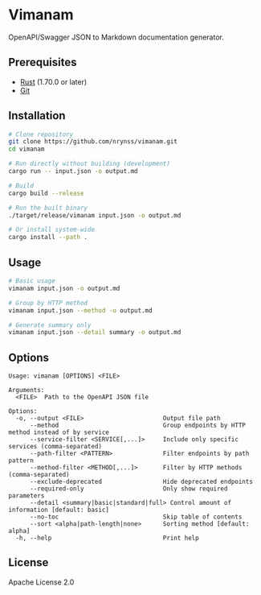 # Vimanam

OpenAPI/Swagger JSON to Markdown documentation generator.

## Prerequisites

- [Rust](https://www.rust-lang.org/tools/install) (1.70.0 or later)
- [Git](https://git-scm.com/downloads)

## Installation

```bash
# Clone repository
git clone https://github.com/nrynss/vimanam.git
cd vimanam

# Run directly without building (development)
cargo run -- input.json -o output.md

# Build
cargo build --release

# Run the built binary
./target/release/vimanam input.json -o output.md

# Or install system-wide
cargo install --path .
```

## Usage

```bash
# Basic usage
vimanam input.json -o output.md

# Group by HTTP method
vimanam input.json --method -o output.md

# Generate summary only
vimanam input.json --detail summary -o output.md
```

## Options

```
Usage: vimanam [OPTIONS] <FILE>

Arguments:
  <FILE>  Path to the OpenAPI JSON file

Options:
  -o, --output <FILE>                      Output file path
      --method                             Group endpoints by HTTP method instead of by service
      --service-filter <SERVICE[,...]>     Include only specific services (comma-separated)
      --path-filter <PATTERN>              Filter endpoints by path pattern
      --method-filter <METHOD[,...]>       Filter by HTTP methods (comma-separated)
      --exclude-deprecated                 Hide deprecated endpoints
      --required-only                      Only show required parameters
      --detail <summary|basic|standard|full> Control amount of information [default: basic]
      --no-toc                             Skip table of contents
      --sort <alpha|path-length|none>      Sorting method [default: alpha]
  -h, --help                               Print help
```

## License

Apache License 2.0
